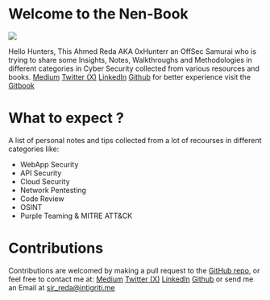 # Welcome to the Nen-Book
![](Media/wallpaperflare.com_wallpaper%20(3).jpg)

Hello Hunters, This Ahmed Reda AKA 0xHunterr an OffSec Samurai who is trying to share some Insights, Notes, Walkthroughs and Methodologies in different categories in Cyber Security collected from various resources and books.
[Medium](https://medium.com/@0xhunterr)
[Twitter (X)](https://twitter.com/HunterXReda)
[LinkedIn](https://www.linkedin.com/in/0xhunter/)
[Github](https://github.com/0xHunterr)
for better experience visit the [Gitbook](https://0xhunterr.gitbook.io/the-nen-book/)

# What to expect ?
A list of personal notes and tips collected from a lot of recourses in different categories like:
- WebApp Security
- API Security
- Cloud Security
- Network Pentesting
- Code Review
- OSINT
- Purple Teaming & MITRE ATT&CK
# Contributions
Contributions are welcomed by making a pull request to the [GitHub repo](https://github.com/0xHunterr/The-Nen-Book), or feel free to contact me at: [Medium](https://medium.com/@0xhunterr)
[Twitter (X)](https://twitter.com/HunterXReda)
[LinkedIn](https://www.linkedin.com/in/0xhunter/)
[Github](https://github.com/0xHunterr)
or send me an Email at sir_reda@intigriti.me
